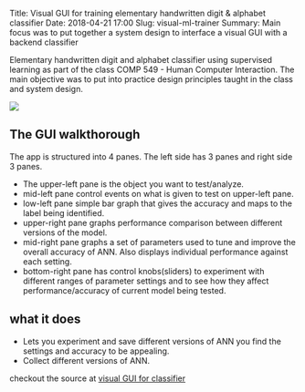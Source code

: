 Title: Visual GUI for training elementary handwritten digit & alphabet classifier
Date: 2018-04-21 17:00
Slug: visual-ml-trainer
Summary: Main focus was to put together a system design to interface a visual GUI with a backend classifier

Elementary handwritten digit and alphabet classifier using supervised learning as part of the class COMP 549 - Human Computer Interaction. The main objective was to put into practice design principles taught in the class and system design.

<!--![block\_diagram]({attach}../images/diy/handwritten.gif) -->
<img src="../images/diy/handwritten.gif"
     srcset="../images/diy/handwritten.gif 240w,
     ../images/diy/handwritten.gif 480w,
     ../images/diy/handwritten.gif 960w"
     sizes="(max-width: 480px) 50vw,
     (max-width: 960px) 50vw,
     480px">

## The GUI walkthorough
The app is structured into 4 panes. The left side has 3 panes and right side 3 panes.

 - The upper-left pane is the object you want to test/analyze.
 - mid-left pane control events on what is given to test on upper-left pane.
 - low-left pane simple bar graph that gives the accuracy and maps to the label being identified.
 - upper-right pane graphs performance comparison between different versions of the model.
 - mid-right pane graphs a set of parameters used to tune and improve the overall accuracy of ANN. Also displays individual performance against each setting.
 - bottom-right pane has control knobs(sliders) to experiment with different ranges of parameter settings and to see how they affect performance/accuracy of current model being tested.

## what it does

 * Lets you experiment and save different versions of ANN you find the settings and accuracy to be appealing.
 * Collect different versions of ANN.

checkout the source at [visual GUI for classifier](https://github.com/rihbyne/watch-ml-behave)
